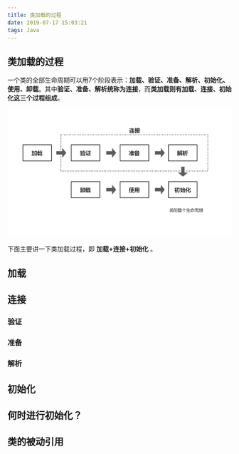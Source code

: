 ```yaml
---
title: 类加载的过程
date: 2019-07-17 15:03:21
tags: Java
---
```


## 类加载的过程

一个类的全部生命周期可以用7个阶段表示：**加载、验证、准备、解析、初始化、使用、卸载**。其中**验证、准备、解析统称为连接**，而**类加载则有加载、连接、初始化这三个过程组成**。

![](./类加载的过程/class1.png)

下面主要讲一下类加载过程，即 **加载+连接+初始化** 。

## 加载



## 连接

### 验证

### 准备

### 解析



## 初始化



## 何时进行初始化？



## 类的被动引用




